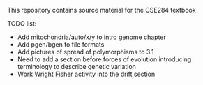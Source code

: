 This repository contains source material for the CSE284 textbook


TODO list:
* Add mitochondria/auto/x/y to intro genome chapter
* Add pgen/bgen to file formats
* Add pictures of spread of polymorphisms to 3.1
* Need to add a section before forces of evolution introducing terminology to describe genetic variation
* Work Wright Fisher activity into the drift section